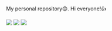 My personal repository:blush:.
Hi everyone!:+1:
</br>

  <img align="center" src="https://github-readme-stats.vercel.app/api?username=OtabekVaxobov&show_icons=true&include_all_commits=true&theme=" />

<img align="center" src="https://github-readme-stats.vercel.app/api/top-langs/?username=OtabekVaxobov&layout=compact&theme=" />

<img align="center" src="https://www.codewars.com/users/otabekvaxobov/badges/micro" />



